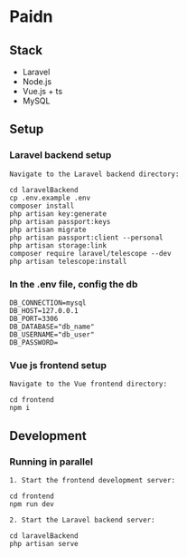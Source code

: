 # Paidn

## Stack

- Laravel
- Node.js
- Vue.js + ts
- MySQL

## Setup

### Laravel backend setup
```
Navigate to the Laravel backend directory:        

cd laravelBackend    
cp .env.example .env
composer install
php artisan key:generate   
php artisan passport:keys    
php artisan migrate     
php artisan passport:client --personal    
php artisan storage:link              
composer require laravel/telescope --dev     
php artisan telescope:install     
```

### In the .env file, config the db

```
DB_CONNECTION=mysql
DB_HOST=127.0.0.1
DB_PORT=3306
DB_DATABASE="db_name"
DB_USERNAME="db_user"
DB_PASSWORD=
```

### Vue js frontend setup

```
Navigate to the Vue frontend directory:        

cd frontend        
npm i
```

## Development

### Running in parallel
```
1. Start the frontend development server:

cd frontend    
npm run dev

2. Start the Laravel backend server:

cd laravelBackend    
php artisan serve
```
